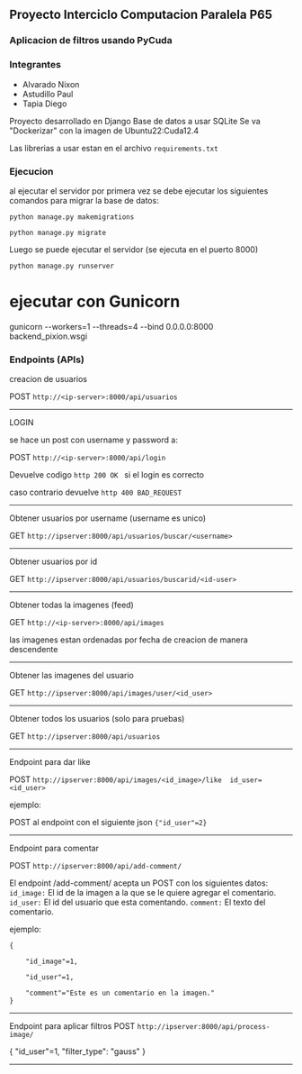 ## Proyecto Interciclo Computacion Paralela P65
### Aplicacion de filtros usando PyCuda
### Integrantes
* Alvarado Nixon
* Astudillo Paul
* Tapia Diego

Proyecto desarrollado en Django
Base de datos a usar SQLite
Se va "Dockerizar" con la imagen de Ubuntu22:Cuda12.4

Las librerias a usar estan en el archivo ```requirements.txt```

### Ejecucion

al ejecutar el servidor por primera vez se debe ejecutar los siguientes comandos para migrar la base de datos:

```python manage.py makemigrations```

```python manage.py migrate```

Luego se puede ejecutar el servidor (se ejecuta en el puerto 8000)

```python manage.py runserver```

# ejecutar con Gunicorn
gunicorn --workers=1 --threads=4 --bind 0.0.0.0:8000 backend_pixion.wsgi


### Endpoints (APIs)

creacion de usuarios


 POST ```http://<ip-server>:8000/api/usuarios ```

----
LOGIN

se hace un post con username y password a:


POST ```http://<ip-server>:8000/api/login ```

Devuelve codigo ```http 200 OK ```  si el login es correcto 

caso contrario devuelve ```http 400 BAD_REQUEST```

----
Obtener usuarios por username (username es unico)


GET  ```http://ipserver:8000/api/usuarios/buscar/<username>```



----
Obtener usuarios por id

GET  ```http://ipserver:8000/api/usuarios/buscarid/<id-user>```


----

Obtener todas la imagenes (feed)

GET ```http://<ip-server>:8000/api/images```

las imagenes estan ordenadas por fecha de creacion de manera descendente 

----

Obtener las imagenes del usuario

GET ```http://ipserver:8000/api/images/user/<id_user>```

----

Obtener todos los usuarios  (solo para pruebas)


GET ```http://ipserver:8000/api/usuarios```

----

Endpoint para dar like 

POST ```http://ipserver:8000/api/images/<id_image>/like  id_user=<id_user>```

ejemplo:

POST al endpoint con el siguiente json
```{"id_user"=2}```

----
Endpoint para comentar 

POST ```http://ipserver:8000/api/add-comment/```

El endpoint /add-comment/ acepta un POST con los siguientes datos:
```id_image:``` El id de la imagen a la que se le quiere agregar el comentario.
```id_user:``` El id del usuario que esta comentando.
```comment:``` El texto del comentario.

ejemplo:
```
{

    "id_image"=1,

    "id_user"=1,

    "comment"="Este es un comentario en la imagen."
}
```


----

Endpoint para aplicar filtros 
POST ```http://ipserver:8000/api/process-image/```

{ "id_user"=1, "filter_type": "gauss" }


----